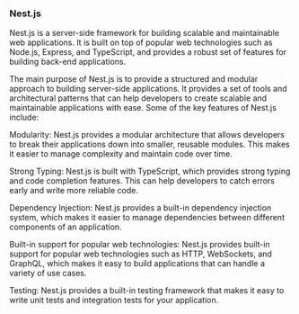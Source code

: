 ### Nest.js 
Nest.js is a server-side framework for building scalable and maintainable web applications. It is built on top of popular web technologies such as Node.js, Express, and TypeScript, and provides a robust set of features for building back-end applications.

The main purpose of Nest.js is to provide a structured and modular approach to building server-side applications. It provides a set of tools and architectural patterns that can help developers to create scalable and maintainable applications with ease. Some of the key features of Nest.js include:

Modularity: Nest.js provides a modular architecture that allows developers to break their applications down into smaller, reusable modules. This makes it easier to manage complexity and maintain code over time.

Strong Typing: Nest.js is built with TypeScript, which provides strong typing and code completion features. This can help developers to catch errors early and write more reliable code.

Dependency Injection: Nest.js provides a built-in dependency injection system, which makes it easier to manage dependencies between different components of an application.

Built-in support for popular web technologies: Nest.js provides built-in support for popular web technologies such as HTTP, WebSockets, and GraphQL, which makes it easy to build applications that can handle a variety of use cases.

Testing: Nest.js provides a built-in testing framework that makes it easy to write unit tests and integration tests for your application.
